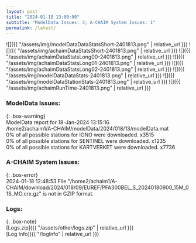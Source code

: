 ```yaml
---
layout: post
title: "2024-01-18 13:00:00"
subtitle: "ModelData Issues: 3; A-CHAIM System Issues: 1"
permalink: /latest/
---
```


![]({{ "/assets/img/modelDataDataStatsShort-2401813.png" | relative_url }})
![]({{ "/assets/img/achaimDataStatsShort-2401813.png" | relative_url }})
![]({{ "/assets/img/achaimDataStatsLong00-2401813.png" | relative_url }})
![]({{ "/assets/img/achaimDataStatsLong01-2401813.png" | relative_url }})
![]({{ "/assets/img/achaimDataStatsLong02-2401813.png" | relative_url }})
![]({{ "/assets/img/modelDataDataStats-2401813.png" | relative_url }})
![]({{ "/assets/img/modelDataStationStats-2401813.png" | relative_url }})
![]({{ "/assets/img/achaimRunTime-2401813.png" | relative_url }})


### ModelData Issues:  
  
{: .box-warning}  
 ModelData report for 18-Jan-2024 13:15:16   
 /home2/achaim1/A-CHAIM/modelData/2024/018/13/modelData.mat   
 0% of all possible stations for IONO were downloaded. x3515   
 0% of all possible stations for SENTINEL were downloaded. x1235   
 0% of all possible stations for KARTVERKET were downloaded. x7736   
  
### A-CHAIM System Issues:  
  
{: .box-error}  
2024-01-18 12:48:53 File "/home2/achaim1/A-CHAIM/download/2024/018/09/EUREF/PFA300BEL_S_20240180900_15M_01S_MO.crx.gz" is not in GZIP format.  

### Logs:  
  
{: .box-note}  
[Logs.zip]({{ "/assets/other/logs.zip" | relative_url }})  
[Log Info]({{ "/logInfo" | relative_url }})  
